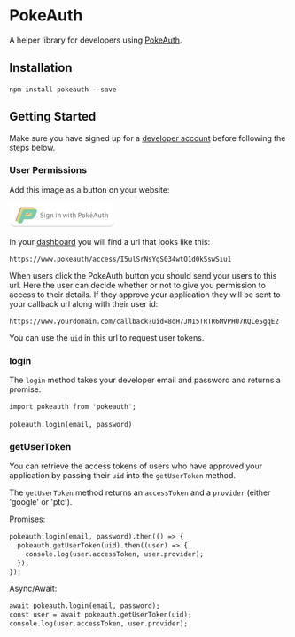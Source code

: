 # PokeAuth

A helper library for developers using [PokeAuth](https://www.pokeauth.com).

## Installation

```
npm install pokeauth --save
```

## Getting Started

Make sure you have signed up for a [developer account](https://www.pokeauth.com/developer/register)
before following the steps below.

### User Permissions

Add this image as a button on your website:

![pokeauth button](https://github.com/thisbejim/pokeauth/blob/master/pokeauth-button.png)

In your [dashboard](https://www.pokeauth.com/developer/dashboard) you will find a url that looks like this:

```
https://www.pokeauth/access/I5ulSrNsYgS034wtO1d0kSswSiu1
```

When users click the PokeAuth button you should send your users to this url.
Here the user can decide whether or not to give you permission to access
to their details.
If they approve your application they will be sent to your callback url
along with their user id:

```
https://www.yourdomain.com/callback?uid=8dH7JM15TRTR6MVPHU7RQLeSgqE2
```

You can use the ```uid``` in this url to request user tokens.

### login

The ```login``` method takes your developer email and password and returns a promise.

```
import pokeauth from 'pokeauth';

pokeauth.login(email, password)
```

### getUserToken

You can retrieve the access tokens of users who have approved your application by passing
their ```uid``` into the ```getUserToken``` method.

The ```getUserToken``` method returns an ```accessToken``` and a ```provider``` (either 'google' or 'ptc').

Promises:
```
pokeauth.login(email, password).then(() => {
  pokeauth.getUserToken(uid).then((user) => {
    console.log(user.accessToken, user.provider);
  });
});
```

Async/Await:
```
await pokeauth.login(email, password);
const user = await pokeauth.getUserToken(uid);
console.log(user.accessToken, user.provider);
```
